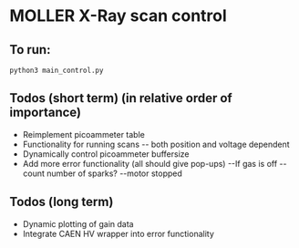 # MOLLER X-Ray scan control

## To run: 
```
python3 main_control.py
```

## Todos (short term) (in relative order of importance)

- Reimplement picoammeter table
- Functionality for running scans
-- both position and voltage dependent
- Dynamically control picoammeter buffersize
- Add more error functionality (all should give pop-ups)
--If gas is off
--count number of sparks?
--motor stopped

## Todos (long term)

- Dynamic plotting of gain data
- Integrate CAEN HV wrapper into error functionality